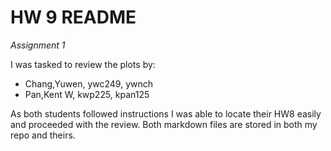 # HW 9 README

_Assignment 1_

I was tasked to review the plots by:

- Chang,Yuwen, ywc249, ywnch
- Pan,Kent W, kwp225, kpan125

As both students followed instructions I was able to locate their HW8 easily and proceeded with the review. Both markdown files are stored in both my repo and theirs. 

